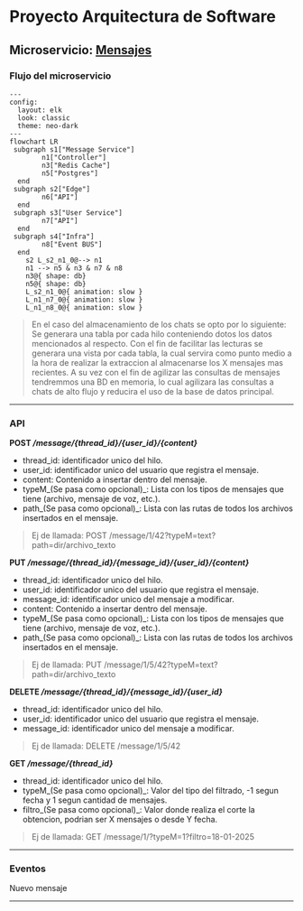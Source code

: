 # Proyecto Arquitectura de Software

## Microservicio: [Mensajes](https://github.com/KroderDev/INF326-tarea-2/blob/4b0a2607ba41b16b66e1b98ac9284e55ed72682f/.docs/message.svg)

### Flujo del microservicio

```mermaid
---
config:
  layout: elk
  look: classic
  theme: neo-dark
---
flowchart LR
 subgraph s1["Message Service"]
        n1["Controller"]
        n3["Redis Cache"]
        n5["Postgres"]
  end
 subgraph s2["Edge"]
        n6["API"]
  end
 subgraph s3["User Service"]
        n7["API"]
  end
 subgraph s4["Infra"]
        n8["Event BUS"]
  end
    s2 L_s2_n1_0@--> n1
    n1 --> n5 & n3 & n7 & n8
    n3@{ shape: db}
    n5@{ shape: db}
    L_s2_n1_0@{ animation: slow } 
    L_n1_n7_0@{ animation: slow } 
    L_n1_n8_0@{ animation: slow }
```
>En el caso del almacenamiento de los chats se opto por lo siguiente: Se generara una tabla por cada hilo conteniendo dotos los datos mencionados al respecto. Con el fin de facilitar las lecturas se generara una vista por cada tabla, la cual servira como punto medio a la hora de realizar la extraccion al almacenarse los X mensajes mas recientes. A su vez con el fin de agilizar las consultas de mensajes tendremmos una BD en memoria, lo cual agilizara las consultas a chats de alto flujo y reducira el uso de la base de datos principal.

---

### API

**POST _/message/{thread_id}/{user_id}/{content}_**
- thread_id: identificador unico del hilo.
- user_id: identificador unico del usuario que registra el mensaje.
- content: Contenido a insertar dentro del mensaje.
- typeM_(Se pasa como opcional)_: Lista con los tipos de mensajes que tiene (archivo, mensaje de voz, etc.).
- path_(Se pasa como opcional)_: Lista con las rutas de todos los archivos insertados en el mensaje.
>Ej de llamada:
    POST /message/1/42?typeM=text?path=dir/archivo_texto

**PUT _/message/{thread_id}/{message_id}/{user_id}/{content}_**
- thread_id: identificador unico del hilo.
- user_id: identificador unico del usuario que registra el mensaje.
- message_id: identificador unico del mensaje a modificar.
- content: Contenido a insertar dentro del mensaje.
- typeM_(Se pasa como opcional)_: Lista con los tipos de mensajes que tiene (archivo, mensaje de voz, etc.).
- path_(Se pasa como opcional)_: Lista con las rutas de todos los archivos insertados en el mensaje.
>Ej de llamada:
    PUT /message/1/5/42?typeM=text?path=dir/archivo_texto


**DELETE _/message/{thread_id}/{message_id}/{user_id}_**
- thread_id: identificador unico del hilo.
- user_id: identificador unico del usuario que registra el mensaje.
- message_id: identificador unico del mensaje a modificar.
>Ej de llamada:
    DELETE /message/1/5/42

**GET _/message/{thread_id}_**
- thread_id: identificador unico del hilo.
- typeM_(Se pasa como opcional)_: Valor del tipo del filtrado, -1 segun fecha y 1 segun cantidad de mensajes.
- filtro_(Se pasa como opcional)_: Valor donde realiza el corte la obtencion, podrian ser X mensajes o desde Y fecha.
>Ej de llamada:
    GET /message/1/?typeM=1?filtro=18-01-2025
---

### Eventos

Nuevo mensaje

---

